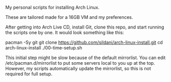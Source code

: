 My personal scripts for installing Arch Linux.

These are tailored made for a 16GB VM and my preferences.

After getting into Arch Live CD, install Git, clone this repo, and start running the scripts one by one. It would look something like this:

pacman -Sy git
git clone https://github.com/sildani/arch-linux-install.git
cd arch-linux-install
./00-time-setup.sh

This initial step might be slow because of the default mirrorlist. You can edit /etc/pacman.d/mirrorlist to put some servers local to you up at the top. However, my scripts automatically update the mirrorlist, so this is not required for full setup.